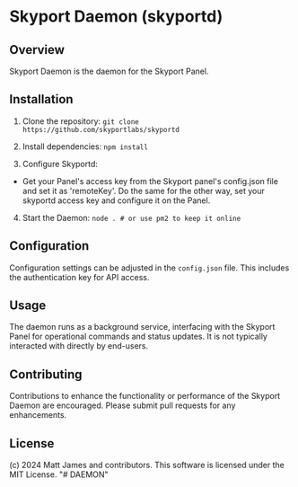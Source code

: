 # Skyport Daemon (skyportd)

## Overview
Skyport Daemon is the daemon for the Skyport Panel.

## Installation
1. Clone the repository:
`git clone https://github.com/skyportlabs/skyportd`

2. Install dependencies:
`npm install`

3. Configure Skyportd:
- Get your Panel's access key from the Skyport panel's config.json file and set it as 'remoteKey'. Do the same for the other way, set your skyportd access key and configure it on the Panel.

4. Start the Daemon:
`node . # or use pm2 to keep it online`

## Configuration
Configuration settings can be adjusted in the `config.json` file. This includes the authentication key for API access.

## Usage
The daemon runs as a background service, interfacing with the Skyport Panel for operational commands and status updates. It is not typically interacted with directly by end-users.

## Contributing
Contributions to enhance the functionality or performance of the Skyport Daemon are encouraged. Please submit pull requests for any enhancements.

## License
(c) 2024 Matt James and contributors. This software is licensed under the MIT License.
"# DAEMON" 

